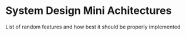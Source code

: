 # System Design Mini Achitectures
List of random features and how best it should be properly implemented